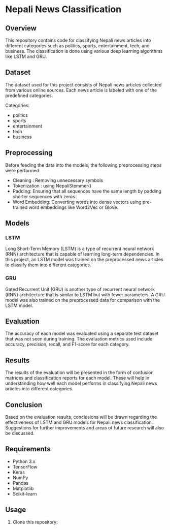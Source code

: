 # Nepali News Classification

## Overview
This repository contains code for classifying Nepali news articles into different categories such as politics, sports, entertainment, tech, and business. The classification is done using various deep learning algorithms like LSTM and GRU.

## Dataset
The dataset used for this project consists of Nepali news articles collected from various online sources. Each news article is labeled with one of the predefined categories.

Categories:
- politics
- sports
- entertainment
- tech
- business

## Preprocessing
Before feeding the data into the models, the following preprocessing steps were performed:
- Cleaning : Removing unnecessary symbols
- Tokenization : using NepaliStemmer()
- Padding: Ensuring that all sequences have the same length by padding shorter sequences with zeros.
- Word Embedding: Converting words into dense vectors using pre-trained word embeddings like Word2Vec or GloVe.

## Models
### LSTM
Long Short-Term Memory (LSTM) is a type of recurrent neural network (RNN) architecture that is capable of learning long-term dependencies. In this project, an LSTM model was trained on the preprocessed news articles to classify them into different categories.

### GRU
Gated Recurrent Unit (GRU) is another type of recurrent neural network (RNN) architecture that is similar to LSTM but with fewer parameters. A GRU model was also trained on the preprocessed data for comparison with the LSTM model.

## Evaluation
The accuracy of each model was evaluated using a separate test dataset that was not seen during training. The evaluation metrics used include accuracy, precision, recall, and F1-score for each category.

## Results
The results of the evaluation will be presented in the form of confusion matrices and classification reports for each model. These will help in understanding how well each model performs in classifying Nepali news articles into different categories.

## Conclusion
Based on the evaluation results, conclusions will be drawn regarding the effectiveness of LSTM and GRU models for Nepali news classification. Suggestions for further improvements and areas of future research will also be discussed.

## Requirements
- Python 3.x
- TensorFlow
- Keras
- NumPy
- Pandas
- Matplotlib
- Scikit-learn

## Usage
1. Clone this repository:
